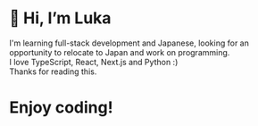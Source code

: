# 👋 Hi, I’m Luka
 I'm learning full-stack development and Japanese, looking for an opportunity to relocate to Japan and work on programming. \
 I love TypeScript, React, Next.js and Python :) \
 Thanks for reading this.
# Enjoy coding!
 
